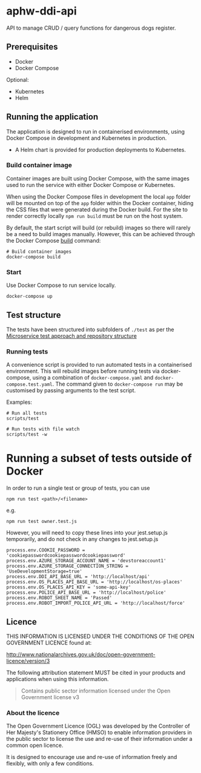 # aphw-ddi-api
 
API to manage CRUD / query functions for dangerous dogs register.

## Prerequisites

- Docker
- Docker Compose

Optional:
- Kubernetes
- Helm

## Running the application

The application is designed to run in containerised environments, using Docker Compose in development and Kubernetes in production.

- A Helm chart is provided for production deployments to Kubernetes.

### Build container image

Container images are built using Docker Compose, with the same images used to run the service with either Docker Compose or Kubernetes.

When using the Docker Compose files in development the local `app` folder will
be mounted on top of the `app` folder within the Docker container, hiding the CSS files that were generated during the Docker build.  For the site to render correctly locally `npm run build` must be run on the host system.


By default, the start script will build (or rebuild) images so there will
rarely be a need to build images manually. However, this can be achieved
through the Docker Compose
[build](https://docs.docker.com/compose/reference/build/) command:

```
# Build container images
docker-compose build
```

### Start

Use Docker Compose to run service locally.

```
docker-compose up
```

## Test structure

The tests have been structured into subfolders of `./test` as per the
[Microservice test approach and repository structure](https://eaflood.atlassian.net/wiki/spaces/FPS/pages/1845396477/Microservice+test+approach+and+repository+structure)

### Running tests

A convenience script is provided to run automated tests in a containerised
environment. This will rebuild images before running tests via docker-compose,
using a combination of `docker-compose.yaml` and `docker-compose.test.yaml`.
The command given to `docker-compose run` may be customised by passing
arguments to the test script.

Examples:

```
# Run all tests
scripts/test

# Run tests with file watch
scripts/test -w
```

# Running a subset of tests outside of Docker
In order to run a single test or group of tests, you can use
```
npm run test <path>/<filename>
```
e.g.
```
npm run test owner.test.js
```

However, you will need to copy these lines into your jest.setup.js temporarily, and do not check in any changes to jest.setup.js

```
process.env.COOKIE_PASSWORD = 'cookiepasswordcookiepasswordcookiepassword'
process.env.AZURE_STORAGE_ACCOUNT_NAME = 'devstoreaccount1'
process.env.AZURE_STORAGE_CONNECTION_STRING = 'UseDevelopmentStorage=true'
process.env.DDI_API_BASE_URL = 'http://localhost/api'
process.env.OS_PLACES_API_BASE_URL = 'http://localhost/os-places'
process.env.OS_PLACES_API_KEY = 'some-api-key'
process.env.POLICE_API_BASE_URL = 'http://localhost/police'
process.env.ROBOT_SHEET_NAME = 'Passed'
process.env.ROBOT_IMPORT_POLICE_API_URL = 'http://localhost/force'
```

## Licence 

THIS INFORMATION IS LICENSED UNDER THE CONDITIONS OF THE OPEN GOVERNMENT LICENCE found at:

<http://www.nationalarchives.gov.uk/doc/open-government-licence/version/3>

The following attribution statement MUST be cited in your products and applications when using this information.

> Contains public sector information licensed under the Open Government license v3

### About the licence

The Open Government Licence (OGL) was developed by the Controller of Her Majesty's Stationery Office (HMSO) to enable information providers in the public sector to license the use and re-use of their information under a common open licence.

It is designed to encourage use and re-use of information freely and flexibly, with only a few conditions.
